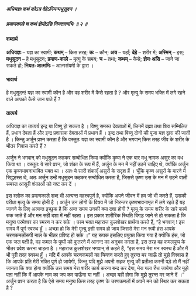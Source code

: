 ##### अधियज्ञः कथं कोऽत्र देहेऽस्मिन्मधुसूदन ।
##### प्रयाणकाले च कथं ज्ञेयोऽसि नियतात्मभिः ॥ २ ॥

#### शब्दार्थ

**अधियज्ञः** – यज्ञ का स्वामी; **कथम्** – किस तरह; **कः** – कौन; **अत्र** – यहाँ; **देहे** – शरीर में; **अस्मिन्** – इस; **मधुसूदन** – हे मधुसूदन; **प्रयाण-काले** – मृत्यु के समय; **च** – तथा; **कथम्** – कैसे; **ज्ञेयः असि** – जाने जा सकते हो; **नियत-आत्मभिः** – आत्मसंयमी के द्वारा ।

#### भावार्थ

हे मधुसूदन! यज्ञ का स्वामी कौन है और वह शरीर में कैसे रहता है ? और मृत्यु के समय भक्ति में लगे रहने वाले आपको कैसे जान पाते हैं ? 

#### तात्पर्य

अधियज्ञ का तात्पर्य इन्द्र या विष्णु हो सकता है । विष्णु समस्त देवताओं में, जिनमें ब्रह्मा तथा शिव सम्मिलित हैं, प्रधान देवता हैं और इन्द्र प्रशासक देवताओं में प्रधान हैं । इन्द्र तथा विष्णु दोनों की पूजा यज्ञ द्वारा की जाती है । किन्तु अर्जुन प्रश्न करता है कि वस्तुतः यज्ञ का स्वामी कौन है और भगवान् किस तरह जीव के शरीर के भीतर निवास करते हैं ?

अर्जुन ने भगवान् को मधुसूदन कहकर सम्बोधित किया क्योंकि कृष्ण ने एक बार मधु नामक असुर का वध किया था । वस्तुतः ये सारे प्रश्न, जो शंका के रूप में हैं, अर्जुन के मन में नहीं उठने चाहिए थे, क्योंकि अर्जुन एक कृष्णभावनाभावित भक्त था । अतः ये सारी शंकाएँ असुरों के सदृश हैं । चूँकि कृष्ण असुरों के मारने में सिद्धहस्त थे, अतः अर्जुन उन्हें मधुसूदन कहकर सम्बोधित करता है, जिससे कृष्ण उस के मन में उठने वाली समस्त आसुरी शंकाओं को नष्ट कर दें ।

इस श्लोक का प्रयाणकाले शब्द भी अत्यन्त महत्त्वपूर्ण है, क्योंकि अपने जीवन में हम जो भी करते हैं, उसकी परीक्षा मृत्यु के समय होनी है । अर्जुन उन लोगों के विषय में जो निरन्तर कृष्णभावनामृत में लगे रहते हैं यह जानने के लिए अत्यन्त इच्छुक है कि अन्त समय उनकी क्या दशा होगी ? मृत्यु के समय शरीर के सारे कार्य रुक जाते हैं और मन सही दशा में नहीं रहता । इस प्रकार शारीरिक स्थिति बिगड़ जाने से हो सकता है कि मनुष्य परमेश्वर का स्मरण न कर सके । परम भक्त महाराज कुलशेखर प्रार्थना करते हैं, “हे भगवान् ! इस समय मैं पूर्ण स्वस्थ हूँ । अच्छा हो कि मेरी मृत्यु इसी समय हो जाय जिससे मेरा मन रूपी हंस आपके चरणकमलोंरूपी नाल के भीतर प्रविष्ट हो सके ।” यह रूपक इसलिए प्रयुक्त किया गया है क्योंकि हंस, जो एक जल पक्षी है, वह कमल के पुष्पों को कुतरने में आनन्द का अनुभव करता है, इस तरह वह कमलपुष्प के भीतर प्रवेश करना चाहता है । महाराज कुलशेखर भगवान् से कहते हैं, “इस समय मेरा मन स्वस्थ है और मैं भी पूरी तरह स्वस्थ हूँ । यदि मैं आपके चरणकमलों का चिन्तन करते हुए तुरन्त मर जाऊँ तो मुझे विश्वास है कि आपके प्रति मेरी भक्ति पूर्ण हो जायेगी, किन्तु यदि मुझे अपनी सहज मृत्यु की प्रतीक्षा करनी पड़े तो मैं नहीं जानता कि क्या होगा क्योंकि उस समय मेरा शरीर कार्य करना बन्द कर देगा, मेरा गला रुँध जायेगा और मुझे पता नहीं कि मैं आपके नाम का जप कर पाऊँगा या नहीं । अच्छा यही होगा कि मुझे तुरन्त मर जाने दें ।” अर्जुन प्रश्न करता है कि ऐसे समय मनुष्य किस तरह कृष्ण के चरणकमलों में अपने मन को स्थिर कर सकता है ?